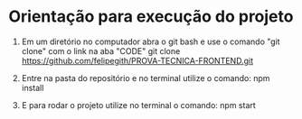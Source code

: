 # Orientação para execução do projeto

1) Em um diretório no computador abra o git bash e use o comando "git clone" com o link na aba "CODE"
    git clone https://github.com/felipegith/PROVA-TECNICA-FRONTEND.git

2) Entre na pasta do repositório e no terminal utilize o comando:
    npm install

3) E para rodar o projeto utilize no terminal o comando:
    npm start


